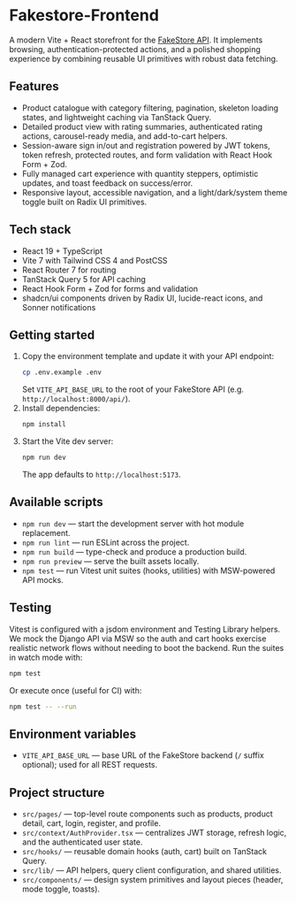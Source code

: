 # Fakestore-Frontend

A modern Vite + React storefront for the [FakeStore API](https://github.com/nkozdemir/fakestore-backend). It implements browsing, authentication-protected actions, and a polished shopping experience by combining reusable UI primitives with robust data fetching.

## Features
- Product catalogue with category filtering, pagination, skeleton loading states, and lightweight caching via TanStack Query.
- Detailed product view with rating summaries, authenticated rating actions, carousel-ready media, and add-to-cart helpers.
- Session-aware sign in/out and registration powered by JWT tokens, token refresh, protected routes, and form validation with React Hook Form + Zod.
- Fully managed cart experience with quantity steppers, optimistic updates, and toast feedback on success/error.
- Responsive layout, accessible navigation, and a light/dark/system theme toggle built on Radix UI primitives.

## Tech stack
- React 19 + TypeScript
- Vite 7 with Tailwind CSS 4 and PostCSS
- React Router 7 for routing
- TanStack Query 5 for API caching
- React Hook Form + Zod for forms and validation
- shadcn/ui components driven by Radix UI, lucide-react icons, and Sonner notifications

## Getting started
1. Copy the environment template and update it with your API endpoint:
   ```bash
   cp .env.example .env
   ```
   Set `VITE_API_BASE_URL` to the root of your FakeStore API (e.g. `http://localhost:8000/api/`).
2. Install dependencies:
   ```bash
   npm install
   ```
3. Start the Vite dev server:
   ```bash
   npm run dev
   ```
   The app defaults to `http://localhost:5173`.

## Available scripts
- `npm run dev` — start the development server with hot module replacement.
- `npm run lint` — run ESLint across the project.
- `npm run build` — type-check and produce a production build.
- `npm run preview` — serve the built assets locally.
- `npm test` — run Vitest unit suites (hooks, utilities) with MSW-powered API mocks.

## Testing
Vitest is configured with a jsdom environment and Testing Library helpers. We mock the Django API via MSW so the auth and cart hooks exercise realistic network flows without needing to boot the backend. Run the suites in watch mode with:
```bash
npm test
```
Or execute once (useful for CI) with:
```bash
npm test -- --run
```

## Environment variables
- `VITE_API_BASE_URL` — base URL of the FakeStore backend (`/` suffix optional); used for all REST requests.

## Project structure
- `src/pages/` — top-level route components such as products, product detail, cart, login, register, and profile.
- `src/context/AuthProvider.tsx` — centralizes JWT storage, refresh logic, and the authenticated user state.
- `src/hooks/` — reusable domain hooks (auth, cart) built on TanStack Query.
- `src/lib/` — API helpers, query client configuration, and shared utilities.
- `src/components/` — design system primitives and layout pieces (header, mode toggle, toasts).

